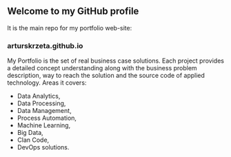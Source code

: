 ## Welcome to my GitHub profile

It is the main repo for my portfolio web-site:

### arturskrzeta.github.io

My Portfolio is the set of real business case solutions. Each project provides a detailed concept understanding along with the business problem description, way to reach the solution and the source code of applied technology. Areas it covers:
- Data Analytics,
- Data Processing,
- Data Management,
- Process Automation,
- Machine Learning,
- Big Data,
- Clan Code,
- DevOps solutions.

